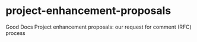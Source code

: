 # project-enhancement-proposals
Good Docs Project enhancement proposals: our request for comment (RFC) process
